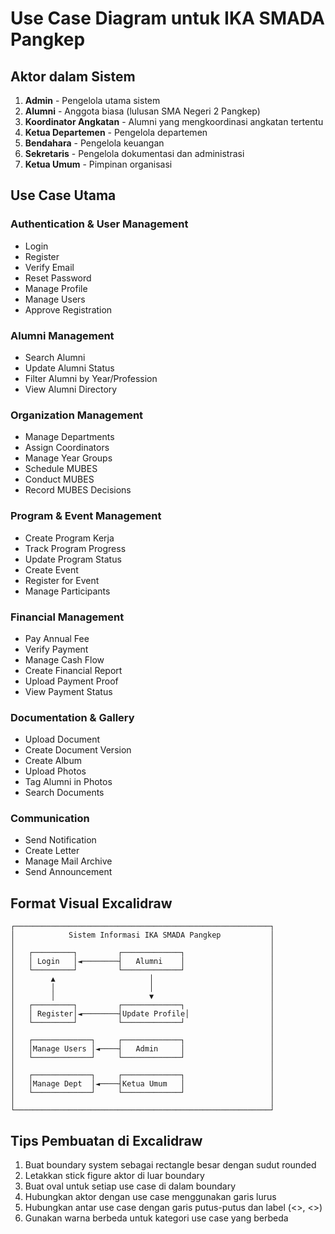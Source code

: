 # Use Case Diagram untuk IKA SMADA Pangkep

## Aktor dalam Sistem

1. **Admin** - Pengelola utama sistem
2. **Alumni** - Anggota biasa (lulusan SMA Negeri 2 Pangkep)
3. **Koordinator Angkatan** - Alumni yang mengkoordinasi angkatan tertentu
4. **Ketua Departemen** - Pengelola departemen
5. **Bendahara** - Pengelola keuangan
6. **Sekretaris** - Pengelola dokumentasi dan administrasi
7. **Ketua Umum** - Pimpinan organisasi

## Use Case Utama

### Authentication & User Management
- Login
- Register
- Verify Email
- Reset Password
- Manage Profile
- Manage Users
- Approve Registration

### Alumni Management
- Search Alumni
- Update Alumni Status
- Filter Alumni by Year/Profession
- View Alumni Directory

### Organization Management
- Manage Departments
- Assign Coordinators
- Manage Year Groups
- Schedule MUBES
- Conduct MUBES
- Record MUBES Decisions

### Program & Event Management
- Create Program Kerja
- Track Program Progress
- Update Program Status
- Create Event
- Register for Event
- Manage Participants

### Financial Management
- Pay Annual Fee
- Verify Payment
- Manage Cash Flow
- Create Financial Report
- Upload Payment Proof
- View Payment Status

### Documentation & Gallery
- Upload Document
- Create Document Version
- Create Album
- Upload Photos
- Tag Alumni in Photos
- Search Documents

### Communication
- Send Notification
- Create Letter
- Manage Mail Archive
- Send Announcement

## Format Visual Excalidraw

```
┌─────────────────────────────────────────────────────────┐
│            Sistem Informasi IKA SMADA Pangkep           │
│                                                         │
│   ┌─────────┐         ┌─────────────┐                   │
│   │ Login   │◄────────┤   Alumni    │                   │
│   └─────────┘         └─────────────┘                   │
│        ▲                     │                          │
│        │                     │                          │
│        │                     ▼                          │
│   ┌─────────┐         ┌─────────────┐                   │
│   │ Register│◄────────┤Update Profile│                  │
│   └─────────┘         └─────────────┘                   │
│                                                         │
│   ┌─────────────┐     ┌─────────────┐                   │
│   │Manage Users │◄────┤   Admin     │                   │
│   └─────────────┘     └─────────────┘                   │
│                                                         │
│   ┌─────────────┐     ┌─────────────┐                   │
│   │Manage Dept  │◄────┤Ketua Umum   │                   │
│   └─────────────┘     └─────────────┘                   │
│                                                         │
└─────────────────────────────────────────────────────────┘
```

## Tips Pembuatan di Excalidraw

1. Buat boundary system sebagai rectangle besar dengan sudut rounded
2. Letakkan stick figure aktor di luar boundary
3. Buat oval untuk setiap use case di dalam boundary
4. Hubungkan aktor dengan use case menggunakan garis lurus
5. Hubungkan antar use case dengan garis putus-putus dan label (<<include>>, <<extend>>)
6. Gunakan warna berbeda untuk kategori use case yang berbeda
